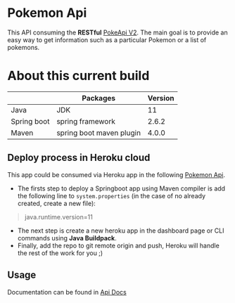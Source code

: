 # Pokemon Api
This API consuming the **RESTful** [PokeApi V2](https://pokeapi.co/docs/v2). The main goal is to provide an easy way to get information such as a particular Pokemon or a list of pokemons.


# About this current build

|                |Packages                         |Version                         |
|----------------|-------------------------------|-----------------------------|
|Java|JDK            |11            |
|  Spring boot   | spring framework            | 2.6.2          |
|Maven          |spring boot maven plugin| 4.0.0|


## Deploy process in Heroku cloud

This app could be consumed via Heroku app in the following [Pokemon Api](https://pokemon-api-modyo.herokuapp.com/api/pokemon).

- The firsts step to deploy a Springboot app using Maven compiler is add the following line to `system.properties`  (in the case of no already created, create a new file):
>java.runtime.version=11
- The next step is create a new heroku app in the dashboard page or CLI commands using **Java Buildpack**.
- Finally, add the repo to git remote origin and push, Heroku will handle the rest of the work for you ;)

## Usage
Documentation can be found in [Api Docs](https://pokemon-api-modyo.herokuapp.com/swagger-ui.html) 